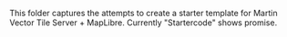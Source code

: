 This folder captures the attempts to create a starter template for Martin Vector Tile Server + MapLibre.
Currently "Startercode" shows promise.
